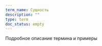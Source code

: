 ```yaml
---
term_name: Сущность
description: ""
type: term
doc_status: empty
---
```


Подробное описание термина и примеры